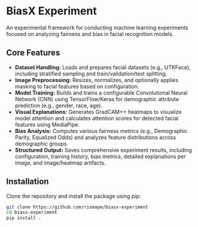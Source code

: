 # BiasX Experiment

An experimental framework for conducting machine learning experiments focused on analyzing fairness and bias in facial recognition models.

## Core Features

* **Dataset Handling:** Loads and prepares facial datasets (e.g., UTKFace), including stratified sampling and train/validation/test splitting.
* **Image Preprocessing:** Resizes, normalizes, and optionally applies masking to facial features based on configuration.
* **Model Training:** Builds and trains a configurable Convolutional Neural Network (CNN) using TensorFlow/Keras for demographic attribute prediction (e.g., gender, race, age).
* **Visual Explanations:** Generates GradCAM++ heatmaps to visualize model attention and calculates attention scores for detected facial features using MediaPipe.
* **Bias Analysis:** Computes various fairness metrics (e.g., Demographic Parity, Equalized Odds) and analyzes feature distributions across demographic groups.
* **Structured Output:** Saves comprehensive experiment results, including configuration, training history, bias metrics, detailed explanations per image, and image/heatmap artifacts.

## Installation

Clone the repository and install the package using pip:

```bash
git clone https://github.com/rixmape/biasx-experiment
cd biasx-experiment
pip install .
```
